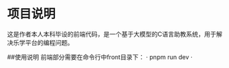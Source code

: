 # 项目说明
这是作者本人本科毕设的前端代码，是一个基于大模型的C语言助教系统，用于解决乐学平台的编程问题。

##使用说明
前端部分需要在命令行中front目录下：
·
pnpm run dev
·

